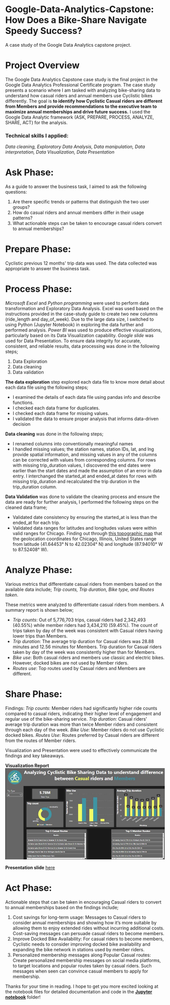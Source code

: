 # Google-Data-Analytics-Capstone: How Does a Bike-Share Navigate Speedy Success?

A case study of the Google Data Analytics capstone project.

# Project Overview

The Google Data Analytics Capstone case study is the final project in the Google Data Analytics Professional Certificate program. The case study presents a scenario where I am tasked with analyzing bike-sharing data to understand how casual riders and annual members use Cyclistic bikes differently. The goal is **to identify how Cyclistic Casual riders are different from Members and provide recommendations to the executive team to maximize annual memberships and drive future success.** I used the Google Data Analytic framework (ASK, PREPARE, PROCESS, ANALYZE, SHARE, ACT) for the analysis.

### Technical skills I applied:

_Data cleaning, Exploratory Data Analysis, Data manipulation, Data interpretation, Data Visualization, Data Presentation_

# Ask Phase:

As a guide to answer the business task, I aimed to ask the following questions:
1.	Are there specific trends or patterns that distinguish the two user groups?
2.	How do casual riders and annual members differ in their usage patterns? 
3.	What actionable steps can be taken to encourage casual riders convert to annual memberships?

# Prepare Phase:

Cyclistic previous 12 months' trip data was used. The data collected was appropriate to answer the business task.

# Process Phase:

_Microsoft Excel_ and _Python programming_ were used to perform data transformation and Exploratory Data Analysis. 
Excel was used based on the instructions provided in the case-study guide to create two new columns (ride_length and day_of_week). 
Due to the large data size, I switched to using Python (Jupyter Notebook) in exploring the data further and performed analysis.
_Power BI_ was used to produce effective visualizations, particularly based on its Data Visualization capability.
_Google slide_ was used for Data Presentation.
To ensure data integrity for accurate, consistent, and reliable results, data processing was done in the following steps;
1. Data Exploration
2. Data cleaning
3. Data validation

**The data exploration** step explored each data file to know more detail about each data file using the following steps;
- I examined the details of each data file using pandas info and describe functions.
- I checked each data frame for duplicates.
- I checked each data frame for missing values.
- I validated the data to ensure proper analysis that informs data-driven decision

**Data cleaning** was done in the following steps;
- I renamed columns into conventionally meaningful names
- I handled missing values; the station names, station IDs, lat, and lng provide spatial information, and missing values in any of the columns can be corrected with values from corresponding columns. For rows with missing trip_duration values, I discovered the end dates were earlier than the start dates and made the assumption of an error in data entry. I interchanged the started_at and ended_at dates for rows with missing trip_duration and recalculated the trip duration in the trip_duration column.

**Data Validation** was done to validate the cleaning process and ensure the data are ready for further analysis, I performed the following steps on the cleaned data frame;
- Validated date consistency by ensuring the started_at is less than the ended_at for each trip.
- Validated data ranges for latitudes and longitudes values were within valid ranges for Chicago. Finding out through [this topographic map](https://en-us.topographic-map.com/map-c6m2/Chicago/) that the geolocation coordinates for Chicago, Illinois, United States range from latitude (41.64453° N to 42.02304° N) and longitude (87.94010° W to 87.52408° W).

# Analyze Phase:

Various metrics that differentiate casual riders from members based on the available data include; _Trip counts, Trip duration, Bike type, and Routes taken_.

These metrics were analyzed to differentiate casual riders from members. A summary report is shown below;

- _Trip counts_: Out of 5,776,703 trips, casual riders had 2,342,493 (40.55%) while member riders had 3,434,210 (59.45%). The count of trips taken by day of the week was consistent with Casual riders having lower trips than Members.
- _Trip duration_: The average trip duration for Casual riders was 28.88 minutes and 12.56 minutes for Members. Trip duration for Casual riders taken by day of the week was consistently higher than for Members.
- _Bike use_: Both casual riders and members use classic and electric bikes. However, docked bikes are not used by Member riders.
- _Routes use_: Top routes used by Casual riders and Members are different.

# Share Phase:

Findings:
_Trip counts_: Member riders had significantly higher ride counts compared to casual riders, indicating their higher level of engagement and regular use of the bike-sharing service.
_Trip duration_: Casual riders’ average trip duration was more than twice Member riders and consistent through each day of the week.
_Bike Use_: Member riders do not use Cyclistic docked bikes.
_Routes Use_: Routes preferred by Casual riders are different from the routes of Member riders. 

Visualization and Presentation were used to effectively communicate the findings and key takeaways.

**Visualization Report**
![Result](Visual_report.JPG)

**Presentation slide** [here](Cyclistic_Bike_share_Presentation.pdf)

# Act Phase:

Actionable steps that can be taken in encouraging Casual riders to convert to annual memberships based on the findings include;
1.	Cost savings for long-term usage: Messages to Casual riders to consider annual memberships and showing how it’s more suitable by allowing them to enjoy extended rides without incurring additional costs. Cost-saving messages can persuade casual riders to become members.
2.	Improve Docked Bike Availability: For casual riders to become members, Cyclistic needs to consider improving docked bike availability and expanding the bike network in stations used by member riders. 
3.	Personalized membership messages along Popular Casual routes: Create personalized membership messages on social media platforms, to target locations and popular routes taken by casual riders. Such messages when seen can convince casual members to apply for membership.

Thanks for your time in reading. I hope to get you more excited looking at the notebook files for detailed documentation and code in the [**Jupyter notebook**](Jupyter_notebooks) folder!
